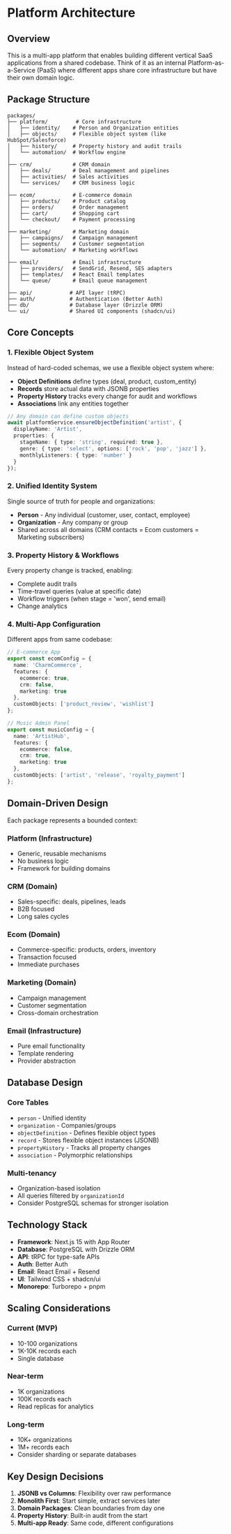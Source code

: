 # Platform Architecture

## Overview

This is a multi-app platform that enables building different vertical SaaS applications from a shared codebase. Think of it as an internal Platform-as-a-Service (PaaS) where different apps share core infrastructure but have their own domain logic.

## Package Structure

```
packages/
├── platform/         # Core infrastructure
│   ├── identity/    # Person and Organization entities
│   ├── objects/     # Flexible object system (like HubSpot/Salesforce)
│   ├── history/     # Property history and audit trails
│   └── automation/  # Workflow engine
│
├── crm/             # CRM domain
│   ├── deals/       # Deal management and pipelines
│   ├── activities/  # Sales activities
│   └── services/    # CRM business logic
│
├── ecom/            # E-commerce domain  
│   ├── products/    # Product catalog
│   ├── orders/      # Order management
│   ├── cart/        # Shopping cart
│   └── checkout/    # Payment processing
│
├── marketing/       # Marketing domain
│   ├── campaigns/   # Campaign management
│   ├── segments/    # Customer segmentation
│   └── automation/  # Marketing workflows
│
├── email/           # Email infrastructure
│   ├── providers/   # SendGrid, Resend, SES adapters
│   ├── templates/   # React Email templates
│   └── queue/       # Email queue management
│
├── api/            # API layer (tRPC)
├── auth/           # Authentication (Better Auth)
├── db/             # Database layer (Drizzle ORM)
└── ui/             # Shared UI components (shadcn/ui)
```

## Core Concepts

### 1. Flexible Object System

Instead of hard-coded schemas, we use a flexible object system where:
- **Object Definitions** define types (deal, product, custom_entity)
- **Records** store actual data with JSONB properties
- **Property History** tracks every change for audit and workflows
- **Associations** link any entities together

```typescript
// Any domain can define custom objects
await platformService.ensureObjectDefinition('artist', {
  displayName: 'Artist',
  properties: {
    stageName: { type: 'string', required: true },
    genre: { type: 'select', options: ['rock', 'pop', 'jazz'] },
    monthlyListeners: { type: 'number' }
  }
});
```

### 2. Unified Identity System

Single source of truth for people and organizations:
- **Person** - Any individual (customer, user, contact, employee)
- **Organization** - Any company or group
- Shared across all domains (CRM contacts = Ecom customers = Marketing subscribers)

### 3. Property History & Workflows

Every property change is tracked, enabling:
- Complete audit trails
- Time-travel queries (value at specific date)
- Workflow triggers (when stage = 'won', send email)
- Change analytics

### 4. Multi-App Configuration

Different apps from same codebase:

```typescript
// E-commerce App
export const ecomConfig = {
  name: 'CharmCommerce',
  features: {
    ecommerce: true,
    crm: false,
    marketing: true
  },
  customObjects: ['product_review', 'wishlist']
};

// Music Admin Panel
export const musicConfig = {
  name: 'ArtistHub',
  features: {
    ecommerce: false,
    crm: true,
    marketing: true
  },
  customObjects: ['artist', 'release', 'royalty_payment']
};
```

## Domain-Driven Design

Each package represents a bounded context:

### Platform (Infrastructure)
- Generic, reusable mechanisms
- No business logic
- Framework for building domains

### CRM (Domain)
- Sales-specific: deals, pipelines, leads
- B2B focused
- Long sales cycles

### Ecom (Domain)
- Commerce-specific: products, orders, inventory
- Transaction focused
- Immediate purchases

### Marketing (Domain)
- Campaign management
- Customer segmentation
- Cross-domain orchestration

### Email (Infrastructure)
- Pure email functionality
- Template rendering
- Provider abstraction

## Database Design

### Core Tables
- `person` - Unified identity
- `organization` - Companies/groups
- `objectDefinition` - Defines flexible object types
- `record` - Stores flexible object instances (JSONB)
- `propertyHistory` - Tracks all property changes
- `association` - Polymorphic relationships

### Multi-tenancy
- Organization-based isolation
- All queries filtered by `organizationId`
- Consider PostgreSQL schemas for stronger isolation

## Technology Stack

- **Framework**: Next.js 15 with App Router
- **Database**: PostgreSQL with Drizzle ORM
- **API**: tRPC for type-safe APIs
- **Auth**: Better Auth
- **Email**: React Email + Resend
- **UI**: Tailwind CSS + shadcn/ui
- **Monorepo**: Turborepo + pnpm

## Scaling Considerations

### Current (MVP)
- 10-100 organizations
- 1K-10K records each
- Single database

### Near-term
- 1K organizations
- 100K records each
- Read replicas for analytics

### Long-term
- 10K+ organizations
- 1M+ records each
- Consider sharding or separate databases

## Key Design Decisions

1. **JSONB vs Columns**: Flexibility over raw performance
2. **Monolith First**: Start simple, extract services later
3. **Domain Packages**: Clean boundaries from day one
4. **Property History**: Built-in audit from the start
5. **Multi-app Ready**: Same code, different configurations